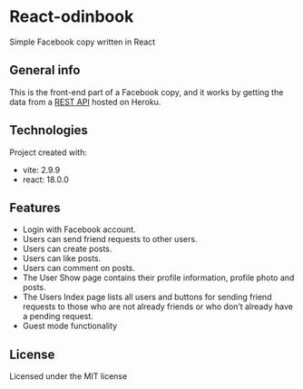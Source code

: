 # React-odinbook
Simple Facebook copy written in React

## General info
This is the front-end part of a Facebook copy, and it works by getting the data from a [REST API](https://github.com/Jholvy-ST/odinbook) hosted on Heroku.

## Technologies
Project created with:
- vite: 2.9.9
- react: 18.0.0

## Features
- Login with Facebook account.
- Users can send friend requests to other users.
- Users can create posts.
- Users can like posts.
- Users can comment on posts.
- The User Show page contains their profile information, profile photo and posts.
- The Users Index page lists all users and buttons for sending friend requests to those who are not already friends or who don’t already have a pending request.
- Guest mode functionality

## License
Licensed under the MIT license
